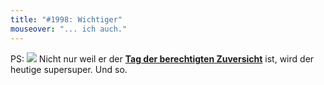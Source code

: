 ```yaml
---
title: "#1998: Wichtiger"
mouseover: "... ich auch."
---
```

PS:
<a href="http://www.fonflatter.de/kalender"><img src="http://www.fonflatter.de/bilder/2011.png"></a>
Nicht nur weil er der <a  href="http://www.fonflatter.de/kalender"><strong>Tag der berechtigten Zuversicht</strong></a> ist, wird der heutige supersuper.
Und so.

